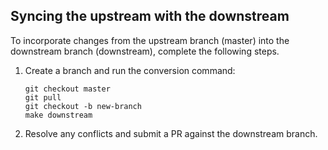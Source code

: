 ## Syncing the upstream with the downstream

To incorporate changes from the upstream branch (master) into the downstream branch (downstream), complete the following steps.

1. Create a branch and run the conversion command: 

    ```
    git checkout master
    git pull
    git checkout -b new-branch
    make downstream

    ```

2. Resolve any conflicts and submit a PR against the downstream branch. 